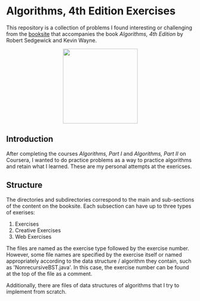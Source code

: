 # Algorithms, 4th Edition Exercises

This repository is a collection of problems I found interesting or challenging from the [booksite](https://algs4.cs.princeton.edu/home/) that accompanies the book *Algorithms, 4th Edition* by Robert Sedgewick and Kevin Wayne. 

<div style="text-align:center"><img src="https://algs4.cs.princeton.edu/cover.png" width="200" /></div>

## Introduction
After completing the courses *Algorithms, Part I* and *Algorithms, Part II* on Coursera, I wanted to do practice problems as a way to practice algorithms and retain what I learned. These are my personal attempts at the exericses.  

## Structure
The directories and subdirectories correspond to the main and sub-sections of the content on the booksite. 
Each subsection can have up to three types of exerises:
1. Exercises
2. Creative Exercises
3. Web Exercises

The files are named as the exercise type followed by the exercise number.
However, some file names are specified by the exercise itself or named appropriately according to the data structure / algorithm they contain, such as 'NonrecursiveBST.java'. In this case, the exercise number can be found at the top of the file as a comment.

Additionally, there are files of data structures of algorithms that I try to implement from scratch. 
